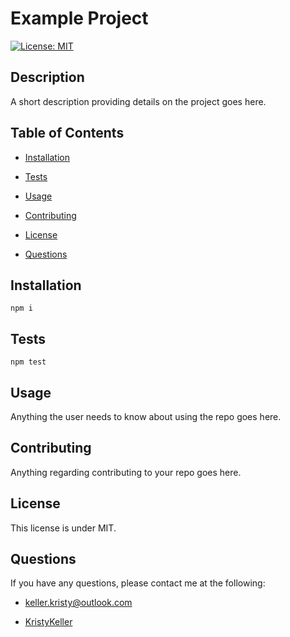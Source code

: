 # Example Project

[![License: MIT](https://img.shields.io/badge/License-MIT-yellow.svg)](https://opensource.org/licenses/MIT)

## Description

A short description providing details on the project goes here.

## Table of Contents

* [Installation](#installation)

* [Tests](#Tests)

* [Usage](#usage)

* [Contributing](#contributing)

* [License](#licenseDescription)

* [Questions](#questions)

## Installation
    
    npm i

## Tests  

    npm test

## Usage

Anything the user needs to know about using the repo goes here.

## Contributing

Anything regarding contributing to your repo goes here.

## License

This license is under MIT.

## Questions

If you have any questions, please contact me at the following:

* [keller.kristy@outlook.com](keller.kristy@outlook.com)

* [KristyKeller](https://github.com/KristyKeller)